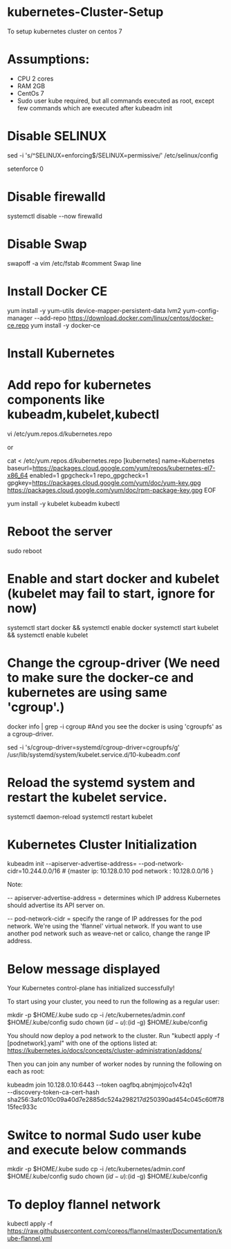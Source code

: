# kubernetes-Cluster-Setup
To setup kubernetes cluster on centos 7

# Assumptions:

* CPU 2 cores
* RAM 2GB 
* CentOs 7
* Sudo user kube required, but all commands executed as root, except few commands which are executed after kubeadm init


# Disable SELINUX

sed -i 's/^SELINUX=enforcing$/SELINUX=permissive/' /etc/selinux/config

setenforce 0

# Disable firewalld

systemctl disable --now firewalld

# Disable Swap

swapoff -a
vim /etc/fstab  #comment Swap line

# Install Docker CE

yum install -y yum-utils device-mapper-persistent-data lvm2
yum-config-manager --add-repo https://download.docker.com/linux/centos/docker-ce.repo
yum install -y docker-ce

# Install Kubernetes

# Add repo for kubernetes components like kubeadm,kubelet,kubectl

vi /etc/yum.repos.d/kubernetes.repo

or

cat <<EOF > /etc/yum.repos.d/kubernetes.repo
[kubernetes]
name=Kubernetes
baseurl=https://packages.cloud.google.com/yum/repos/kubernetes-el7-x86_64
enabled=1
gpgcheck=1
repo_gpgcheck=1
gpgkey=https://packages.cloud.google.com/yum/doc/yum-key.gpg
        https://packages.cloud.google.com/yum/doc/rpm-package-key.gpg
EOF

yum install -y kubelet kubeadm kubectl
 
# Reboot the server

sudo reboot

# Enable and start docker and kubelet (kubelet may fail to start, ignore for now)

systemctl start docker && systemctl enable docker
systemctl start kubelet && systemctl enable kubelet

# Change the cgroup-driver (We need to make sure the docker-ce and kubernetes are using same 'cgroup'.)

docker info | grep -i cgroup   #And you see the docker is using 'cgroupfs' as a cgroup-driver.

sed -i 's/cgroup-driver=systemd/cgroup-driver=cgroupfs/g' /usr/lib/systemd/system/kubelet.service.d/10-kubeadm.conf  

# Reload the systemd system and restart the kubelet service.

systemctl daemon-reload
systemctl restart kubelet

# Kubernetes Cluster Initialization

kubeadm init --apiserver-advertise-address=<ip of master> --pod-network-cidr=10.244.0.0/16  # {master ip:  10.128.0.10  pod network :                                                                                                   10.128.0.0/16 }

Note:

-- apiserver-advertise-address = determines which IP address Kubernetes should advertise its API server on.

-- pod-network-cidr = specify the range of IP addresses for the pod network. 
   We're using the 'flannel' virtual network. If you want to use another pod network such as weave-net or calico, change the range IP      address.
   
# Below message displayed 

Your Kubernetes control-plane has initialized successfully!

To start using your cluster, you need to run the following as a regular user:

  mkdir -p $HOME/.kube
  sudo cp -i /etc/kubernetes/admin.conf $HOME/.kube/config
  sudo chown $(id -u):$(id -g) $HOME/.kube/config

You should now deploy a pod network to the cluster.
Run "kubectl apply -f [podnetwork].yaml" with one of the options listed at:
  https://kubernetes.io/docs/concepts/cluster-administration/addons/

Then you can join any number of worker nodes by running the following on each as root:

kubeadm join 10.128.0.10:6443 --token oagfbq.abnjmjojco1v42q1 \
    --discovery-token-ca-cert-hash sha256:3afc010c09a40d7e2885dc524a298217d250390ad454c045c60ff7815fec933c

  
# Switce to normal Sudo user kube and execute below commands

mkdir -p $HOME/.kube
sudo cp -i /etc/kubernetes/admin.conf $HOME/.kube/config
sudo chown $(id -u):$(id -g) $HOME/.kube/config

# To deploy flannel network

kubectl apply -f https://raw.githubusercontent.com/coreos/flannel/master/Documentation/kube-flannel.yml


